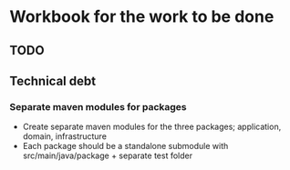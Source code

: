 # Workbook for the work to be done

## TODO

## Technical debt

### Separate maven modules for packages

- Create separate maven modules for the three packages; application, domain, infrastructure
- Each package should be a standalone submodule with src/main/java/package + separate test folder
